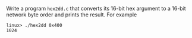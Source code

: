 Write a program ```hex2dd.c``` that converts its 16-bit hex argument to a 16-bit network byte order and prints the result. For example
```
linux> ./hex2dd 0x400
1024
```
